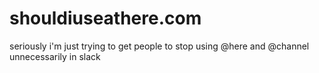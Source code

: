 # shouldiuseathere.com

seriously i'm just trying to get people to stop using @here and @channel unnecessarily in slack
